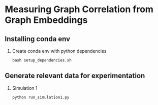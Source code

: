 # Measuring Graph Correlation from Graph Embeddings

## Installing conda env

1) Create conda env with python dependencies

    `bash setup_dependencies.sh`

[comment]: <> (## Procedure)

[comment]: <> (1&#41; Install all packages)

[comment]: <> (`bash install.sh`)

## Generate relevant data for experimentation

1) Simulation 1

    `python run_simulation1.py`